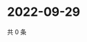# 2022-09-29

共 0 条

<!-- BEGIN WEIBO -->
<!-- 最后更新时间 Thu Sep 29 2022 19:02:16 GMT+0800 (China Standard Time) -->

<!-- END WEIBO -->
